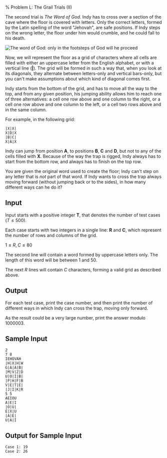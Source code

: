% Problem L: The Grail Trials (II)

The second trial is _The Word of God_. Indy has to cross over a section of
the cave where the floor is covered with letters. Only the correct letters,
formed by the Latin spelling of the word "Jehovah", are safe positions. If
Indy steps on the wrong letter, the floor under him would crumble, and he
could fall to his death.

![The word of God: only in the footsteps of God will he proceed](trials2.jpg)

Now, we will represent the floor as a grid of characters where all cells are
filled with either an uppercase letter from the English alphabet, or with a
vertical line (**|**). The grid will be formed in such a way that, when you
look at its diagonals, they alternate between letters-only and vertical
bars-only, but you can't make assumptions about which kind of diagonal comes
first.

Indy starts from the bottom of the grid, and has to move all the way to the
top, and from any given position, his jumping ability allows him to reach
one of three alternatives: a cell one row above and one column to the right,
or a cell one row above and one column to the left, or a cell two rows above
and in the same column.

For example, in the following grid:

~~~~
|X|X|
X|D|X
|B|C|
X|A|X
~~~~

Indy can jump from position **A**, to positions **B**, **C** and **D**, but
not to any of the cells filled with **X**. Because of the way the trap is
rigged, Indy always has to start from the bottom row, and always has to
finish on the top row.

You are given the original word used to create the floor; Indy can't step on
any letter that is _not_ part of that word. If Indy wants to cross the trap
always moving forward (without jumping back or to the sides), in how many
different ways can he do it?

## Input ##

Input starts with a positive integer **T**, that denotes the number of test
cases ($T \leq 500$).

Each case starts with two integers in a single line: **R** and **C**, which
represent the number of rows and columns of the grid.

$1 \leq R, C \leq 80$

The second line will contain a word formed by uppercase letters only. The
length of this word will be between $1$ and $50$.

The next $R$ lines will contain $C$ characters, forming a valid grid as
described above.

## Output ##

For each test case, print the case number, and then print the number of
different ways in which Indy can cross the trap, moving only forward.

As the result could be a very large number, print the answer modulo
$1000003$.

## Sample Input ##

~~~~
2
7 8
IEHOVAH
|H|X|H|W
G|A|A|B|
|M|V|Z|D
U|O|I|B|
|P|H|F|B
V|E|T|E|
|J|I|K|R
5 5
AEIOU
A|E|I
|O|U|
E|X|U
|A|E|
U|A|I
~~~~

## Output for Sample Input ##

~~~~
Case 1: 19
Case 2: 26
~~~~
